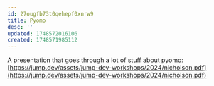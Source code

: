 ```yaml
---
id: 27ougfb73t0qehepf0xnrw9
title: Pyomo
desc: ''
updated: 1748572016106
created: 1748571985112
---
```



A presentation that goes through a lot of stuff about pyomo: [https://jump.dev/assets/jump-dev-workshops/2024/nicholson.pdf](https://jump.dev/assets/jump-dev-workshops/2024/nicholson.pdf)